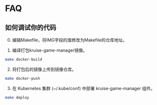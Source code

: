 # FAQ

## 如何调试你的代码


0) 编辑Makefile，将IMG字段的值修改为Makefile的仓库地址。

1) 编译打包kruise-game-manager镜像。

```bash
make docker-build
```

2) 将打包后的镜像上传到镜像仓库。

```bash
make docker-push
```

3) 在 Kubernetes 集群 (~/.kube/conf) 中部署 kruise-game-manager 组件。

```bash
make deploy
```


